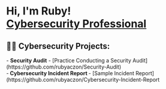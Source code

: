 <h1>Hi, I'm Ruby! <br/><a href="https://github.com/RCAczon"><a href="https://www.linkedin.com/in/rubyaczon/">Cybersecurity Professional</a> 

<h2>👨‍💻 Cybersecurity Projects:</h2>
- <b>Security Audit</b>
  - [Practice Conducting a Security Audit] (https://github.com/rubyaczon/Security-Audit)  <br>
-<b> Cybersecurity Incident Report </b>
  - [Sample Incident Report] (https://github.com/rubyaczon/Cybersecurity-Incident-Report <br>





